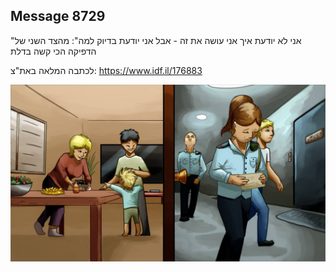 ## Message 8729

"אני לא יודעת איך אני עושה את זה - אבל אני יודעת בדיוק למה":
מהצד השני של הדפיקה הכי קשה בדלת

לכתבה המלאה באת"צ:
https://www.idf.il/176883

![Photo](8729/8729_photo.jpg)
